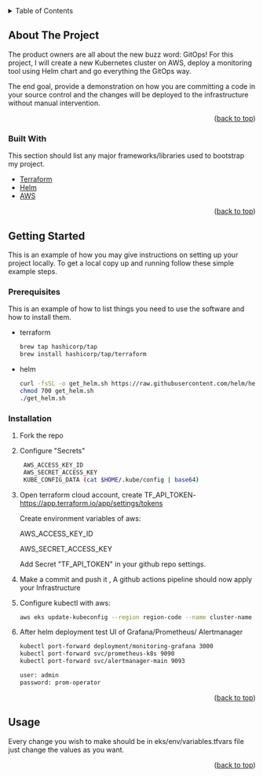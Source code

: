 <div id="top"></div>

<!-- TABLE OF CONTENTS -->
<details>
  <summary>Table of Contents</summary>
  <ol>
    <li>
      <a href="#about-the-project">About The Project</a>
      <ul>
        <li><a href="#built-with">Built With</a></li>
      </ul>
    </li>
    <li>
      <a href="#getting-started">Getting Started</a>
      <ul>
        <li><a href="#prerequisites">Prerequisites</a></li>
        <li><a href="#installation">Installation</a></li>
      </ul>
    </li>
    <li><a href="#usage">Usage</a></li>
  </ol>
</details>




<!-- ABOUT THE PROJECT -->
## About The Project


The product owners are all about the new buzz word: GitOps!
For this project, I will create a new Kubernetes cluster
on AWS, deploy a monitoring tool using Helm chart and go everything
the GitOps way.

The end goal, provide a demonstration on how you are committing a
code in your source control and the changes will be deployed to the
infrastructure without manual intervention.

<p align="right">(<a href="#top">back to top</a>)</p>



### Built With

This section should list any major frameworks/libraries used to bootstrap my project.

* [Terraform](https://www.terraform.io/)
* [Helm](https://helm.sh/)
* [AWS](https://aws.amazon.com/)



<p align="right">(<a href="#top">back to top</a>)</p>



<!-- GETTING STARTED -->
## Getting Started

This is an example of how you may give instructions on setting up your project locally.
To get a local copy up and running follow these simple example steps.

### Prerequisites

This is an example of how to list things you need to use the software and how to install them.
* terraform
  ```sh
  brew tap hashicorp/tap
  brew install hashicorp/tap/terraform
  ```
* helm
  ```sh
  curl -fsSL -o get_helm.sh https://raw.githubusercontent.com/helm/helm/main/scripts/get-helm-3
  chmod 700 get_helm.sh
  ./get_helm.sh
  ```

### Installation

1. Fork the repo 

2. Configure "Secrets" 
   ```sh
    AWS_ACCESS_KEY_ID
    AWS_SECRET_ACCESS_KEY
    KUBE_CONFIG_DATA (cat $HOME/.kube/config | base64)
   ```
3. Open terraform cloud account, create TF_API_TOKEN-        https://app.terraform.io/app/settings/tokens 


    Create environment variables of aws:
      
      AWS_ACCESS_KEY_ID
      
      AWS_SECRET_ACCESS_KEY

    Add Secret "TF_API_TOKEN" in your github repo settings.
   
4. 
   Make a commit and push it , A github actions pipeline should now apply your Infrastructure

5. Configure kubectl with aws:
    ```sh
    aws eks update-kubeconfig --region region-code --name cluster-name
    ```
4. After helm deployment test UI of Grafana/Prometheus/     Alertmanager
    ```sh
    kubectl port-forward deployment/monitoring-grafana 3000
    kubectl port-forward svc/prometheus-k8s 9090
    kubectl port-forward svc/alertmanager-main 9093

    user: admin
    password: prom-operator
    ```

<p align="right">(<a href="#top">back to top</a>)</p>



<!-- USAGE EXAMPLES -->
## Usage

Every change you wish to make should be in eks/env/variables.tfvars file just change the values as you want. 


<p align="right">(<a href="#top">back to top</a>)</p>






